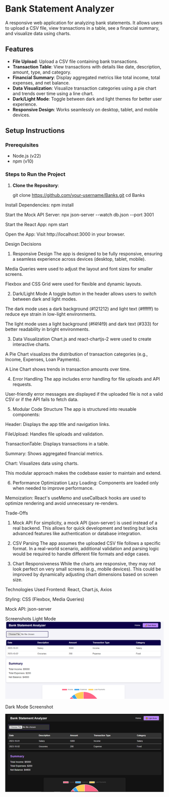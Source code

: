# Bank Statement Analyzer

A responsive web application for analyzing bank statements. It allows users to upload a CSV file, view transactions in a table, see a financial summary, and visualize data using charts.

## Features
- **File Upload**: Upload a CSV file containing bank transactions.
- **Transaction Table**: View transactions with details like date, description, amount, type, and category.
- **Financial Summary**: Display aggregated metrics like total income, total expenses, and net balance.
- **Data Visualization**: Visualize transaction categories using a pie chart and trends over time using a line chart.
- **Dark/Light Mode**: Toggle between dark and light themes for better user experience.
- **Responsive Design**: Works seamlessly on desktop, tablet, and mobile devices.

## Setup Instructions
### Prerequisites
- Node.js (v22)
- npm (v10)

### Steps to Run the Project
1. **Clone the Repository**:
  
   git clone https://github.com/your-username/Banks.git
   cd Banks



Install Dependencies: npm install

Start the Mock API Server: npx json-server --watch db.json --port 3001

Start the React App: npm start

Open the App:
Visit http://localhost:3000 in your browser.

Design Decisions
1. Responsive Design
The app is designed to be fully responsive, ensuring a seamless experience across devices (desktop, tablet, mobile).

Media Queries were used to adjust the layout and font sizes for smaller screens.

Flexbox and CSS Grid were used for flexible and dynamic layouts.

2. Dark/Light Mode
A toggle button in the header allows users to switch between dark and light modes.

The dark mode uses a dark background (#121212) and light text (#ffffff) to reduce eye strain in low-light environments.

The light mode uses a light background (#f4f4f9) and dark text (#333) for better readability in bright environments.

3. Data Visualization
Chart.js and react-chartjs-2 were used to create interactive charts.

A Pie Chart visualizes the distribution of transaction categories (e.g., Income, Expenses, Loan Payments).

A Line Chart shows trends in transaction amounts over time.

4. Error Handling
The app includes error handling for file uploads and API requests.

User-friendly error messages are displayed if the uploaded file is not a valid CSV or if the API fails to fetch data.

5. Modular Code Structure
The app is structured into reusable components:

Header: Displays the app title and navigation links.

FileUpload: Handles file uploads and validation.

TransactionTable: Displays transactions in a table.

Summary: Shows aggregated financial metrics.

Chart: Visualizes data using charts.

This modular approach makes the codebase easier to maintain and extend.

6. Performance Optimization
Lazy Loading: Components are loaded only when needed to improve performance.

Memoization: React's useMemo and useCallback hooks are used to optimize rendering and avoid unnecessary re-renders.

Trade-Offs
1. Mock API
For simplicity, a mock API (json-server) is used instead of a real backend. This allows for quick development and testing but lacks advanced features like authentication or database integration.

2. CSV Parsing
The app assumes the uploaded CSV file follows a specific format. In a real-world scenario, additional validation and parsing logic would be required to handle different file formats and edge cases.

3. Chart Responsiveness
While the charts are responsive, they may not look perfect on very small screens (e.g., mobile devices). This could be improved by dynamically adjusting chart dimensions based on screen size.

Technologies Used
Frontend: React, Chart.js, Axios

Styling: CSS (Flexbox, Media Queries)

Mock API: json-server


Screenshots
Light Mode
![My Photo](/light.PNG)

Dark Mode Screenshot

![My Photo](/dark.PNG)


